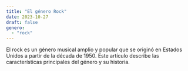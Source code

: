 ```yaml
---
title: "El género Rock"
date: 2023-10-27
draft: false
genero:
  - "rock"
---
```


El rock es un género musical amplio y popular que se originó en Estados Unidos a partir de la década de 1950. Este artículo describe las características principales del género y su historia.

